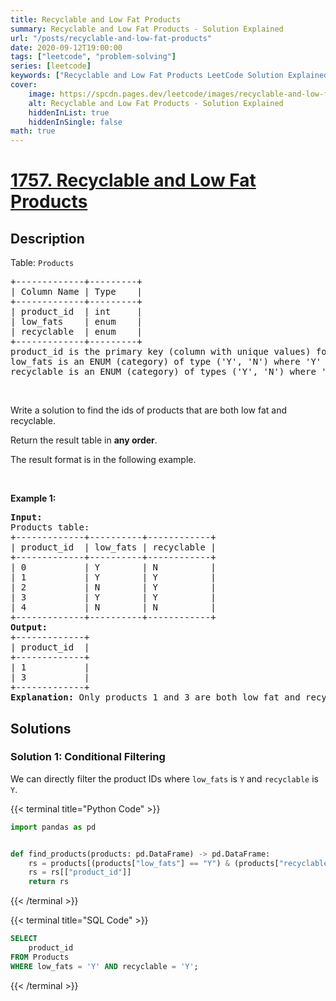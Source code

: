 ```yaml
---
title: Recyclable and Low Fat Products
summary: Recyclable and Low Fat Products - Solution Explained
url: "/posts/recyclable-and-low-fat-products"
date: 2020-09-12T19:00:00
tags: ["leetcode", "problem-solving"]
series: [leetcode]
keywords: ["Recyclable and Low Fat Products LeetCode Solution Explained in all languages", "1757", "leetcode question 1757", "Recyclable and Low Fat Products", "LeetCode", "leetcode solution in Python3 C++ Java Go PHP Ruby Swift TypeScript Rust C# JavaScript C", "GeeksforGeeks", "InterviewBit", "Coding Ninjas", "HackerRank", "HackerEarth", "CodeChef", "TopCoder", "AlgoExpert", "freeCodeCamp", "Codeforces", "GitHub", "AtCoder", "Samir Paul"]
cover:
    image: https://spcdn.pages.dev/leetcode/images/recyclable-and-low-fat-products.webp
    alt: Recyclable and Low Fat Products - Solution Explained
    hiddenInList: true
    hiddenInSingle: false
math: true
---
```



# [1757. Recyclable and Low Fat Products](https://leetcode.com/problems/recyclable-and-low-fat-products)


## Description

<p>Table: <code>Products</code></p>

<pre>
+-------------+---------+
| Column Name | Type    |
+-------------+---------+
| product_id  | int     |
| low_fats    | enum    |
| recyclable  | enum    |
+-------------+---------+
product_id is the primary key (column with unique values) for this table.
low_fats is an ENUM (category) of type (&#39;Y&#39;, &#39;N&#39;) where &#39;Y&#39; means this product is low fat and &#39;N&#39; means it is not.
recyclable is an ENUM (category) of types (&#39;Y&#39;, &#39;N&#39;) where &#39;Y&#39; means this product is recyclable and &#39;N&#39; means it is not.</pre>

<p>&nbsp;</p>

<p>Write a solution to find the ids of products that are both low fat and recyclable.</p>

<p>Return the result table in <strong>any order</strong>.</p>

<p>The result format is in the following example.</p>

<p>&nbsp;</p>
<p><strong class="example">Example 1:</strong></p>

<pre>
<strong>Input:</strong> 
Products table:
+-------------+----------+------------+
| product_id  | low_fats | recyclable |
+-------------+----------+------------+
| 0           | Y        | N          |
| 1           | Y        | Y          |
| 2           | N        | Y          |
| 3           | Y        | Y          |
| 4           | N        | N          |
+-------------+----------+------------+
<strong>Output:</strong> 
+-------------+
| product_id  |
+-------------+
| 1           |
| 3           |
+-------------+
<strong>Explanation:</strong> Only products 1 and 3 are both low fat and recyclable.
</pre>

## Solutions

### Solution 1: Conditional Filtering

We can directly filter the product IDs where `low_fats` is `Y` and `recyclable` is `Y`.

<!-- tabs:start -->

{{< terminal title="Python Code" >}}
```python
import pandas as pd


def find_products(products: pd.DataFrame) -> pd.DataFrame:
    rs = products[(products["low_fats"] == "Y") & (products["recyclable"] == "Y")]
    rs = rs[["product_id"]]
    return rs
```
{{< /terminal >}}

{{< terminal title="SQL Code" >}}
```sql
SELECT
    product_id
FROM Products
WHERE low_fats = 'Y' AND recyclable = 'Y';
```
{{< /terminal >}}

<!-- tabs:end -->

<!-- end -->
